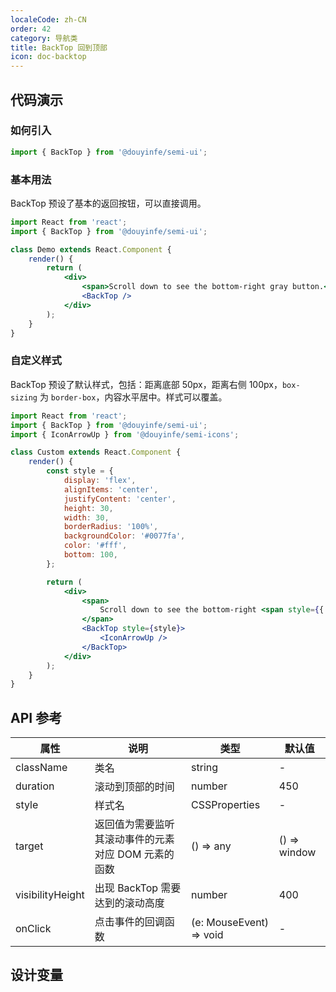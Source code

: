 ```yaml
---
localeCode: zh-CN
order: 42
category: 导航类
title: BackTop 回到顶部
icon: doc-backtop
---
```


## 代码演示

### 如何引入

```jsx import
import { BackTop } from '@douyinfe/semi-ui';
```

### 基本用法

BackTop 预设了基本的返回按钮，可以直接调用。

```jsx live=true
import React from 'react';
import { BackTop } from '@douyinfe/semi-ui';

class Demo extends React.Component {
    render() {
        return (
            <div>
                <span>Scroll down to see the bottom-right gray button.</span>
                <BackTop />
            </div>
        );
    }
}
```

### 自定义样式

BackTop 预设了默认样式，包括：距离底部 50px，距离右侧 100px，`box-sizing` 为 `border-box`，内容水平居中。样式可以覆盖。

```jsx live=true
import React from 'react';
import { BackTop } from '@douyinfe/semi-ui';
import { IconArrowUp } from '@douyinfe/semi-icons';

class Custom extends React.Component {
    render() {
        const style = {
            display: 'flex',
            alignItems: 'center',
            justifyContent: 'center',
            height: 30,
            width: 30,
            borderRadius: '100%',
            backgroundColor: '#0077fa',
            color: '#fff',
            bottom: 100,
        };

        return (
            <div>
                <span>
                    Scroll down to see the bottom-right <span style={{ color: '#0077fa' }}>blue circular</span> button.
                </span>
                <BackTop style={style}>
                    <IconArrowUp />
                </BackTop>
            </div>
        );
    }
}
```

## API 参考

| 属性             | 说明                                                | 类型     | 默认值       |
| ---------------- | --------------------------------------------------- | -------- | ------------ |
| className        | 类名                                                | string   | -            |
| duration         | 滚动到顶部的时间                                    | number   | 450          |
| style            | 样式名                                              | CSSProperties   | -            |
| target           | 返回值为需要监听其滚动事件的元素对应 DOM 元素的函数 | () => any | () => window |
| visibilityHeight | 出现 BackTop 需要达到的滚动高度                     | number   | 400          |
| onClick          | 点击事件的回调函数                                  | (e: MouseEvent) => void | -            |

## 设计变量
<DesignToken/>
